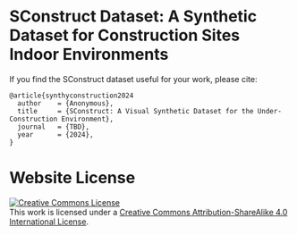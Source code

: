 # SConstruct Dataset: A Synthetic Dataset for Construction Sites Indoor Environments

If you find the SConstruct dataset useful for your work, please cite:
```
@article{synthyconstruction2024
  author    = {Anonymous},
  title     = {SConstruct: A Visual Synthetic Dataset for the Under-Construction Environment},
  journal   = {TBD},
  year      = {2024},
}
```

# Website License
<a rel="license" href="http://creativecommons.org/licenses/by-sa/4.0/"><img alt="Creative Commons License" style="border-width:0" src="https://i.creativecommons.org/l/by-sa/4.0/88x31.png" /></a><br />This work is licensed under a <a rel="license" href="http://creativecommons.org/licenses/by-sa/4.0/">Creative Commons Attribution-ShareAlike 4.0 International License</a>.
